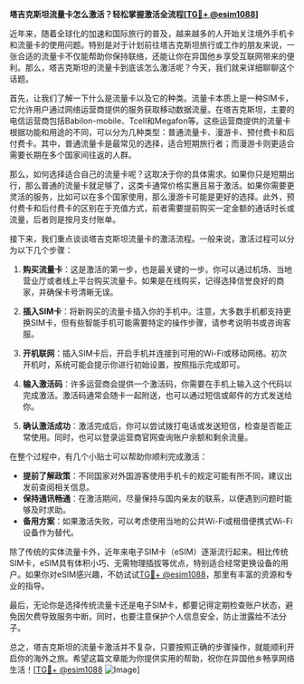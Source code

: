 **塔吉克斯坦流量卡怎么激活？轻松掌握激活全流程[[TG💪+ @esim1088](https://t.me/s/esim1088)]**

近年来，随着全球化的加速和国际旅行的普及，越来越多的人开始关注境外手机卡和流量卡的使用问题。特别是对于计划前往塔吉克斯坦旅行或工作的朋友来说，一张合适的流量卡不仅能帮助你保持联络，还能让你在异国他乡享受互联网带来的便利。那么，塔吉克斯坦的流量卡到底该怎么激活呢？今天，我们就来详细聊聊这个话题。

首先，让我们了解一下什么是流量卡以及它的种类。流量卡本质上是一种SIM卡，它允许用户通过网络运营商提供的服务获取移动数据流量。在塔吉克斯坦，主要的电信运营商包括Babilon-mobile、Tcell和Megafon等。这些运营商提供的流量卡根据功能和用途的不同，可以分为几种类型：普通流量卡、漫游卡、预付费卡和后付费卡。其中，普通流量卡是最常见的选择，适合短期旅行者；而漫游卡则更适合需要长期在多个国家间往返的人群。

那么，如何选择适合自己的流量卡呢？这取决于你的具体需求。如果你只是短期出行，那么普通的流量卡就足够了，这类卡通常价格实惠且易于激活。如果你需要更灵活的服务，比如可以在多个国家使用，那么漫游卡可能是更好的选择。此外，预付费卡和后付费卡的区别在于充值方式，前者需要提前购买一定金额的通话时长或流量，后者则是按月支付账单。

接下来，我们重点谈谈塔吉克斯坦流量卡的激活流程。一般来说，激活过程可以分为以下几个步骤：

1. **购买流量卡**：这是激活的第一步，也是最关键的一步。你可以通过机场、当地营业厅或者线上平台购买流量卡。如果是在线购买，记得选择信誉良好的商家，并确保卡号清晰无误。

2. **插入SIM卡**：将新购买的流量卡插入你的手机中。注意，大多数手机都支持更换SIM卡，但有些智能手机可能需要特定的操作步骤，请参考说明书或咨询客服。

3. **开机联网**：插入SIM卡后，开启手机并连接到可用的Wi-Fi或移动网络。初次开机时，系统可能会提示你进行初始设置，按照指示完成即可。

4. **输入激活码**：许多运营商会提供一个激活码，你需要在手机上输入这个代码以完成激活。激活码通常会随卡一起附送，也可以通过短信或邮件的方式发送给你。

5. **确认激活成功**：激活完成后，你可以尝试拨打电话或发送短信，检查是否能正常使用。同时，也可以登录运营商官网查询账户余额和剩余流量。

在整个过程中，有几个小贴士可以帮助你顺利完成激活：

- **提前了解政策**：不同国家对外国游客使用手机卡的规定可能有所不同，建议出发前查阅相关信息。
- **保持通讯畅通**：在激活期间，尽量保持与国内亲友的联系，以便遇到问题时能够及时求助。
- **备用方案**：如果激活失败，可以考虑使用当地的公共Wi-Fi或租借便携式Wi-Fi设备作为替代。

除了传统的实体流量卡外，近年来电子SIM卡（eSIM）逐渐流行起来。相比传统SIM卡，eSIM具有体积小巧、无需物理插拔等优点，特别适合经常更换设备的用户。如果你对eSIM感兴趣，不妨试试[TG💪+ @esim1088](https://t.me/s/esim1088)，那里有丰富的资源和专业的指导。

最后，无论你是选择传统流量卡还是电子SIM卡，都要记得定期检查账户状态，避免因欠费导致服务中断。同时，也要注意保护个人信息安全，防止泄露给不法分子。

总之，塔吉克斯坦的流量卡激活并不复杂，只要按照正确的步骤操作，就能顺利开启你的海外之旅。希望这篇文章能为你提供实用的帮助，祝你在异国他乡畅享网络生活！[[TG💪+ @esim1088](https://t.me/s/esim1088) ![Image](https://i.postimg.cc/4NQfJmqS/Snipaste-2025-05-13-00-14-12.png)]
